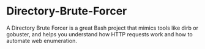 # Directory-Brute-Forcer
A Directory Brute Forcer is a great Bash project that mimics tools like dirb or gobuster, and helps you understand how HTTP requests work and how to automate web enumeration.
